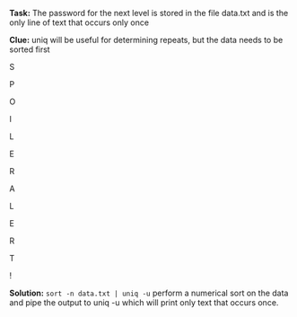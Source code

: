 **Task:** The password for the next level is stored in the file data.txt and is the only line of text that occurs only once


**Clue:** uniq will be useful for determining repeats, but the data needs to be sorted first

S

P

O

I

L

E

R

A

L

E

R

T

!

**Solution:** `sort -n data.txt | uniq -u` perform a numerical sort on the data and pipe the output to uniq -u which will print only text that occurs once.

